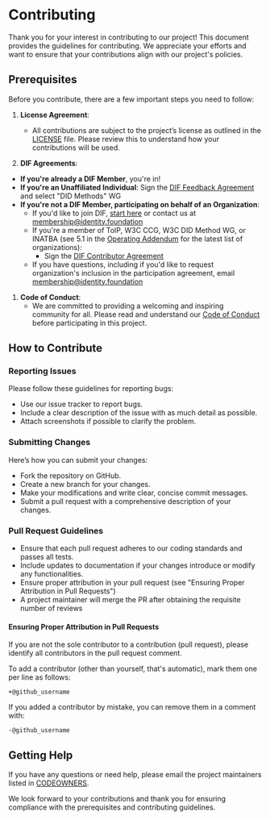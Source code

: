 # Contributing

Thank you for your interest in contributing to our project! This document provides the guidelines for contributing. We appreciate your efforts and want to ensure that your contributions align with our project's policies.

## Prerequisites

Before you contribute, there are a few important steps you need to follow:

1. **License Agreement**:

   - All contributions are subject to the project’s license as outlined in the [LICENSE](/LICENSE.md) file. Please review this to understand how your contributions will be used.

2. **DIF Agreements**:

- **If you're already a DIF Member**, you're in!
- **If you're an Unaffiliated Individual**: Sign the [DIF Feedback Agreement](https://bit.ly/DIF-feedback-agreement) and select "DID Methods" WG
- **If you're not a DIF Member, participating on behalf of an Organization**:
    - If you'd like to join DIF, [start here](https://identity.foundation/join/) or contact us at membership@identity.foundation
    - If you're a member of ToIP, W3C CCG, W3C DID Method WG, or INATBA (see 5.1 in the [Operating Addendum](https://github.com/decentralized-identity/org/blob/main/Org%20documents/WG%20documents/DIF_DID_Methods_Operating_Addendum_v1.pdf) for the latest list of organizations):
        - Sign the [DIF Contributor Agreement](https://bit.ly/DIF-contributor)
  - If you have questions, including if you'd like to request organization's inclusion in the participation agreement, email membership@identity.foundation

1. **Code of Conduct**:
   - We are committed to providing a welcoming and inspiring community for all. Please read and understand our [Code of Conduct](https://github.com/decentralized-identity/org/blob/master/code-of-conduct.md) before participating in this project.

## How to Contribute

### Reporting Issues

Please follow these guidelines for reporting bugs:

- Use our issue tracker to report bugs.
- Include a clear description of the issue with as much detail as possible.
- Attach screenshots if possible to clarify the problem.

### Submitting Changes

Here’s how you can submit your changes:

- Fork the repository on GitHub.
- Create a new branch for your changes.
- Make your modifications and write clear, concise commit messages.
- Submit a pull request with a comprehensive description of your changes.

### Pull Request Guidelines

- Ensure that each pull request adheres to our coding standards and passes all tests.
- Include updates to documentation if your changes introduce or modify any functionalities.
- Ensure proper attribution in your pull request (see "Ensuring Proper Attribution in Pull Requests")
- A project maintainer will merge the PR after obtaining the requisite number of reviews

#### Ensuring Proper Attribution in Pull Requests

If you are not the sole contributor to a contribution (pull request), please
identify all contributors in the pull request comment.

To add a contributor (other than yourself, that's automatic), mark them one per
line as follows:

```
+@github_username
```

If you added a contributor by mistake, you can remove them in a comment with:

```
-@github_username
```

## Getting Help

If you have any questions or need help, please email the project maintainers listed in [CODEOWNERS](/CODEOWNERS).

We look forward to your contributions and thank you for ensuring compliance with the prerequisites and contributing guidelines.
